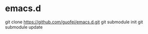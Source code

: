 emacs.d
=======

git clone https://github.com/guofei/emacs.d.git
git submodule init
git submodule update
